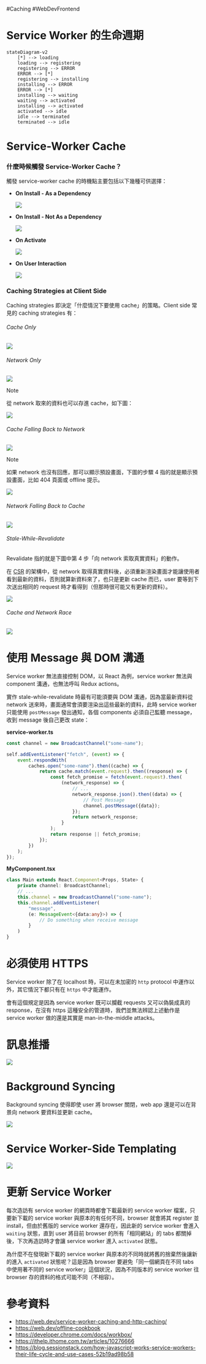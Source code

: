 #Caching #WebDevFrontend 

# Service Worker 的生命週期

```mermaid
stateDiagram-v2
    [*] --> loading
    loading --> registering
    registering --> ERROR
    ERROR --> [*]
    registering --> installing
    installing --> ERROR
    ERROR --> [*]
    installing --> waiting
    waiting --> activated
    installing --> activated
    activated --> idle
    idle --> terminated
    terminated --> idle
```

# Service-Worker Cache

### 什麼時候觸發 Service-Worker Cache？

觸發 service-worker cache 的時機點主要包括以下幾種可供選擇：

- **On Install - As a Dependency**

    ![](<https://raw.githubusercontent.com/bingyangchen/KM-software/master/img/on-install-as-a-dependency.png>)

- **On Install - Not As a Dependency**

    ![](<https://raw.githubusercontent.com/bingyangchen/KM-software/master/img/on-install-not-as-a-dependency.png>)

- **On Activate**

    ![](<https://raw.githubusercontent.com/bingyangchen/KM-software/master/img/on-activate.png>)

- **On User Interaction**

    ![](<https://raw.githubusercontent.com/bingyangchen/KM-software/master/img/on-user-interaction.png>)

### Caching Strategies at Client Side

Caching strategies 即決定「什麼情況下要使用 cache」的策略。Client side 常見的 caching strategies 有：

###### Cache Only

![](<https://raw.githubusercontent.com/bingyangchen/KM-software/master/img/cache-only.png>)

###### Network Only

![](<https://raw.githubusercontent.com/bingyangchen/KM-software/master/img/network-only.png>)

>[!Note]
>從 network 取來的資料也可以存進 cache，如下圖：
>
>![](<https://raw.githubusercontent.com/bingyangchen/KM-software/master/img/on-network-response.png>)

###### Cache Falling Back to Network

![](<https://raw.githubusercontent.com/bingyangchen/KM-software/master/img/cache-falling-back-to-network.png>)

>[!Note]
>如果 network 也沒有回應，那可以顯示預設畫面，下圖的步驟 4 指的就是顯示預設畫面，比如 404 頁面或 offline 提示。
>
>![](<https://raw.githubusercontent.com/bingyangchen/KM-software/master/img/generic-fallback.png>)

###### Network Falling Back to Cache

![](<https://raw.githubusercontent.com/bingyangchen/KM-software/master/img/network-falling-back-to-cache.png>)

###### Stale-While-Revalidate

Revalidate 指的就是下圖中第 4 步「向 network 索取真實資料」的動作。

在 [CSR](</Web Development/SSR vs. CSR.md#Client-Side Rendering (CSR)>) 的架構中，從 network 取得真實資料後，必須重新渲染畫面才能讓使用者看到最新的資料，否則就算新資料來了，也只是更新 cache 而已，user 要等到下次送出相同的 request 時才看得到（但那時很可能又有更新的資料）。

![](<https://raw.githubusercontent.com/bingyangchen/KM-software/master/img/stale-while-revalidate.png>)

###### Cache and Network Race

![](<https://raw.githubusercontent.com/bingyangchen/KM-software/master/img/cache-and-network-race.png>)

# 使用 Message 與 DOM 溝通

Service worker 無法直接控制 DOM，以 React 為例，service worker 無法與 component 溝通，也無法呼叫 Redux actions。

實作 stale-while-revalidate 時最有可能須要與 DOM 溝通，因為當最新資料從 network 送來時，畫面通常會須要渲染出這些最新的資料，此時 service worker 只能使用 `postMessage` 發出通知，各個 components 必須自己監聽 message，收到 message 後自己更改 state：

**service-worker.ts**

```typescript
const channel = new BroadcastChannel("some-name");

self.addEventListener("fetch", (event) => {
    event.respondWith(
        caches.open("some-name").then((cache) => {
            return cache.match(event.request).then((response) => {
                const fetch_promise = fetch(event.request).then(
                    (network_response) => {
                        // ...
                        network_response.json().then((data) => {
                            // Post Message
                            channel.postMessage({data});
                        });
                        return network_response;
                    }
                );
                return response || fetch_promise;
            });
        })
    );
});
```

**MyComponent.tsx**

```typescript
class Main extends React.Component<Props, State> {
    private channel: BroadcastChannel;
    // ...
    this.channel = new BroadcastChannel("some-name");
    this.channel.addEventListener(
        "message",
        (e: MessageEvent<{data:any}>) => {
            // Do something when receive message
        }
    )
}
```

# 必須使用 HTTPS

Service worker 除了在 localhost 時，可以在未加密的 `http` protocol 中運作以外，其它情況下都只有在 `https` 中才能運作。

會有這個規定是因為 service worker 既可以攔截 requests 又可以偽裝成真的 response，在沒有 https 這種安全的管道時，我們並無法辨認上述動作是 service worker 做的還是其實是 man-in-the-middle attacks。

# 訊息推播

![](<https://raw.githubusercontent.com/bingyangchen/KM-software/master/img/on-push-message.png>)

# Background Syncing

Background syncing 使得即使 user 將 browser 關閉，web app 還是可以在背景向 network 要資料並更新 cache。

![](<https://raw.githubusercontent.com/bingyangchen/KM-software/master/img/on-background-sync.png>)

# Service Worker-Side Templating

![](<https://raw.githubusercontent.com/bingyangchen/KM-software/master/img/service-worker-side-templating.png>)

# 更新 Service Worker

每次造訪有 service worker 的網頁時都會下載最新的 service worker 檔案，只要新下載的 service worker 與原本的有任何不同，browser 就會將其 register 並 install，但由於舊版的 service worker 還存在，因此新的 service worker 會進入 `waiting` 狀態，直到 user 將目前 browser 的所有「相同網站」的 tabs 都關掉後，下次再造訪時才會讓 service worker 進入 `activated` 狀態。

為什麼不在發現新下載的 service worker 與原本的不同時就將舊的捨棄然後讓新的進入 `activated` 狀態呢？這是因為 browser 要避免「同一個網頁在不同 tabs 中使用著不同的 service worker」這個狀況，因為不同版本的 service worker 往 browser 存的資料的格式可能不同（不相容）。

# 參考資料

- <https://web.dev/service-worker-caching-and-http-caching/>
- <https://web.dev/offline-cookbook>
- <https://developer.chrome.com/docs/workbox/>
- <https://ithelp.ithome.com.tw/articles/10276666>
- <https://blog.sessionstack.com/how-javascript-works-service-workers-their-life-cycle-and-use-cases-52b19ad98b58>
